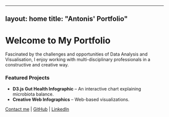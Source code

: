 
---
layout: home
title: "Antonis' Portfolio"
---

# Welcome to My Portfolio 

Fascinated by the challenges and opportunities of Data Analysis and Visualisation, I enjoy working with multi-disciplinary professionals in a constructive and creative way.

### Featured Projects
- **D3.js Gut Health Infographic** – An interactive chart explaining microbiota balance.
- **Creative Web Infographics** – Web-based visualizations.

[Contact me](mailto:akprodromou@gmail.com) | [GitHub](https://github.com/akprodromou) | [LinkedIn](https://www.linkedin.com/in/antonis-prodromou-1b1bb02a6/)

